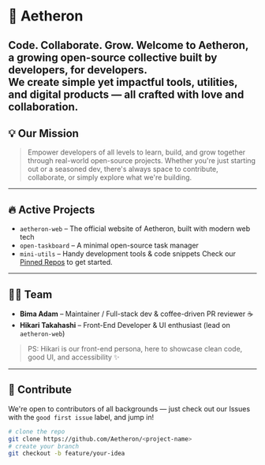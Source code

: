 # 🚀 Aetheron
**Code. Collaborate. Grow.**
Welcome to **Aetheron**, a growing open-source collective built by developers, for developers.  
We create simple yet impactful tools, utilities, and digital products — all crafted with love and collaboration.
---
## 💡 Our Mission
> Empower developers of all levels to learn, build, and grow together through real-world open-source projects.
Whether you're just starting out or a seasoned dev, there's always space to contribute, collaborate, or simply explore what we're building.
---
## 🔥 Active Projects
- `aetheron-web` – The official website of Aetheron, built with modern web tech  
- `open-taskboard` – A minimal open-source task manager  
- `mini-utils` – Handy development tools & code snippets
Check our [Pinned Repos](https://github.com/aetheron-sx) to get started.
---
## 👩‍💻 Team
- **Bima Adam** – Maintainer / Full-stack dev & coffee-driven PR reviewer ☕  
- **Hikari Takahashi** – Front-End Developer & UI enthusiast (lead on `aetheron-web`)
> PS: Hikari is our front-end persona, here to showcase clean code, good UI, and accessibility ✨
---
## 🤝 Contribute
We're open to contributors of all backgrounds — just check out our Issues with the `good first issue` label, and jump in!
```bash
# clone the repo
git clone https://github.com/Aetheron/<project-name>
# create your branch
git checkout -b feature/your-idea
```
